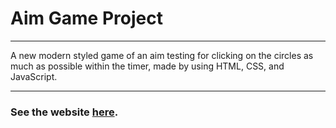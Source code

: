 # Aim Game Project

---

A new modern styled game of an aim testing for clicking on the circles as much as possible within the timer, made by using HTML, CSS, and JavaScript.

---

### See the website [here](https://tsimurkurchyshyn.github.io/AimGameProject/).

